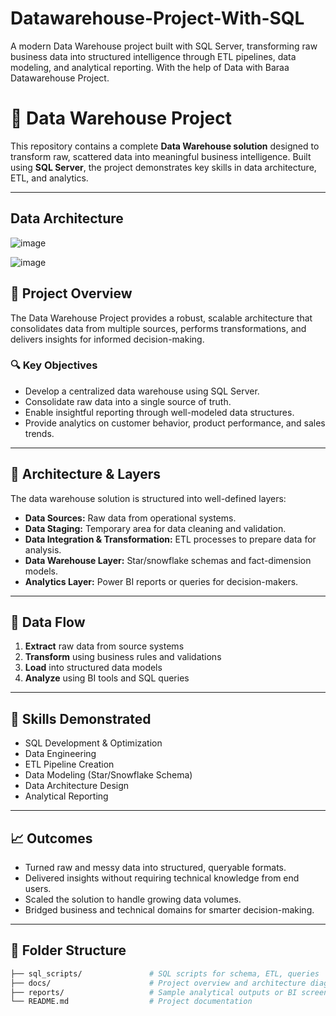 # Datawarehouse-Project-With-SQL
A modern Data Warehouse project built with SQL Server, transforming raw business data into structured intelligence through ETL pipelines, data modeling, and analytical reporting.
With the help of Data with Baraa Datawarehouse Project.

# 🏢 Data Warehouse Project

This repository contains a complete **Data Warehouse solution** designed to transform raw, scattered data into meaningful business intelligence. Built using **SQL Server**, the project demonstrates key skills in data architecture, ETL, and analytics.

---

## Data Architecture
![image](https://github.com/user-attachments/assets/fa330efa-41db-4d6c-a41d-0974ac070f71)


![image](https://github.com/user-attachments/assets/03786710-af1c-4916-bcd1-02debad42da2)


## 🚀 Project Overview

The Data Warehouse Project provides a robust, scalable architecture that consolidates data from multiple sources, performs transformations, and delivers insights for informed decision-making. 

### 🔍 Key Objectives

- Develop a centralized data warehouse using SQL Server.
- Consolidate raw data into a single source of truth.
- Enable insightful reporting through well-modeled data structures.
- Provide analytics on customer behavior, product performance, and sales trends.

---

## 🧱 Architecture & Layers

The data warehouse solution is structured into well-defined layers:

- **Data Sources:** Raw data from operational systems.
- **Data Staging:** Temporary area for data cleaning and validation.
- **Data Integration & Transformation:** ETL processes to prepare data for analysis.
- **Data Warehouse Layer:** Star/snowflake schemas and fact-dimension models.
- **Analytics Layer:** Power BI reports or queries for decision-makers.

---

## 🔁 Data Flow

1. **Extract** raw data from source systems
2. **Transform** using business rules and validations
3. **Load** into structured data models
4. **Analyze** using BI tools and SQL queries

---

## 🧠 Skills Demonstrated

- SQL Development & Optimization
- Data Engineering
- ETL Pipeline Creation
- Data Modeling (Star/Snowflake Schema)
- Data Architecture Design
- Analytical Reporting

---

## 📈 Outcomes

- Turned raw and messy data into structured, queryable formats.
- Delivered insights without requiring technical knowledge from end users.
- Scaled the solution to handle growing data volumes.
- Bridged business and technical domains for smarter decision-making.

---

## 📂 Folder Structure

```bash
├── sql_scripts/               # SQL scripts for schema, ETL, queries
├── docs/                      # Project overview and architecture diagrams
├── reports/                   # Sample analytical outputs or BI screenshots
└── README.md                  # Project documentation

